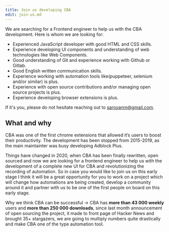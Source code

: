 ```yaml
---
title: Join us developing CBA
edit: join-us.md
---
```


We are searching for a Frontend engineer to help us with the CBA development.
Here is whom we are looking for:

- Experienced JavaScript developer with good HTML and CSS skills.
- Experience developing UI components and understanding of web technologies
  like Web Components.
- Good understanding of Git and experience working with Github or Gitlab.
- Good English written communication skills.
- Experience working with automation tools like(puppeteer, selenium and/or
  similar) is plus.
- Experience with open source contributions and/or managing open source projects
  is plus.
- Experience developing browser extensions is plus.

If it's you, please do not hesitate reaching out to
[saroyanm@gmail.com](mailto:saroyanm@gmail.com).

## What and why

CBA was one of the first chrome extensions that allowed it’s users to boost
their productivity. The development has been stopped from 2015-2019, as the main
maintainter was busy developing Adblock Plus.

Things have changed in 2020, when CBA has been finally rewritten, open sourced
and now we are looking for a frontend engineer to help us with the development
of a complete new UI for CBA and revolutionizing the recording of automation. So
in case you would like to join us on this early stage I think it will be a great
opportunity for you to work on a project which will change how automations are
being created, develop a community around it and partner with us to be one of
the first people on board on this early stage.

Why we think CBA can be successful -> CBA has **more than 43 000 weekly** users
and **more than 250 000 downloads**, since last month announcement of open
sourcing the project, it made to front page of Hacker News and brought 35+
stargazers, we are going to multiply numbers quite drastically and make CBA one
of the type automation tool.
